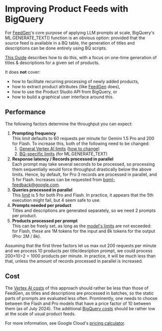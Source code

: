 <!--
Copyright 2023 Google LLC

Licensed under the Apache License, Version 2.0 (the "License");
you may not use this file except in compliance with the License.
You may obtain a copy of the License at

      http://www.apache.org/licenses/LICENSE-2.0

Unless required by applicable law or agreed to in writing, software
distributed under the License is distributed on an "AS IS" BASIS,
WITHOUT WARRANTIES OR CONDITIONS OF ANY KIND, either express or implied.
See the License for the specific language governing permissions and
limitations under the License.
-->

# Improving Product Feeds with BigQuery

For [FeedGen](https://github.com/google-marketing-solutions/feedgen)'s core purpose of applying LLM prompts at scale, BigQuery's ML.GENERATE\_TEXT() function is an obvious option: provided that the source feed is available in a BQ table, the generation of titles and descriptions can be done entirely using BQ scripts.

[This Guide](./GUIDE.md) describes how to do this, with a focus on one-time generation of titles & descriptions for a given set of products.

It does **not** cover:
* how to facilitate recurring processing of newly added products,
* how to extract product attributes (like [FeedGen](../README.md) does),
* how to use the Product Studio API from BigQuery, or
* how to build a graphical user interface around this.

## Performance

The following factors determine the throughput you can expect:

1. **Prompting frequency**\
   This limit defaults to 60 requests per minute for Gemini 1.5 Pro and 200 for Flash. To increase this, both of the following need to be changed:
   1. [General Vertex AI limits](https://cloud.google.com/vertex-ai/generative-ai/docs/quotas\#quotas\_by\_region\_and\_model) ([how to change](https://cloud.google.com/docs/quotas/view-manage\#requesting\_higher\_quota))
   1. [BQ-specific limits](https://cloud.google.com/bigquery/quotas\#cloud\_ai\_service\_functions) (for ML.GENERATE\_TEXT)
1. **Response latency / Records processed in parallel**\
   Each prompt may take several seconds to be processed, so processing them sequentially would force throughput drastically below the above limits. Hence, by default, for Pro 3 records are processed in parallel, and 5 for Flash. Increases can be requested from bqml-feedback@google.com.
1. **Queries processed in parallel**\
   This [limit](https://cloud.google.com/bigquery/quotas\#cloud\_ai\_service\_functions) is 5 for both Pro and Flash. In practice, it appears that the 5th execution might fail, but 4 seem safe to use.
1. **Prompts needed per product**\
   Titles and descriptions are generated separately, so we need 2 prompts per product.
1. **Products processed per prompt**\
   This can be freely set, as long as the [model's limits](https://cloud.google.com/vertex-ai/generative-ai/docs/learn/models\#gemini-1.5-flash) are not exceeded: for Flash, these are 1M tokens for the input and 8k tokens for the output (Pro: 2M / 8k).

Assuming that the first three factors let us max out 200 requests per minute and we process 10 products per title/desription prompt, we could process 200×10÷2 \= 1000 products per minute. In practice, it will be much less than that, unless the amount of records processed in parallel is increased.

## Cost

The [Vertex AI costs](https://cloud.google.com/vertex-ai/generative-ai/pricing) of this approach should rather be less than those of FeedGen, as titles and descriptions are processed in batches, so the static parts of prompts are evaluated less often. Prominently, one needs to choose between the Flash and Pro models that have a price factor of 10 between them (as of July 2024). The additional [BigQuery costs](https://cloud.google.com/bigquery/pricing) should be rather low at the scale of usual product feeds.

For more information, see Google Cloud's [pricing calculator](https://cloud.google.com/products/calculator?hl=en).

